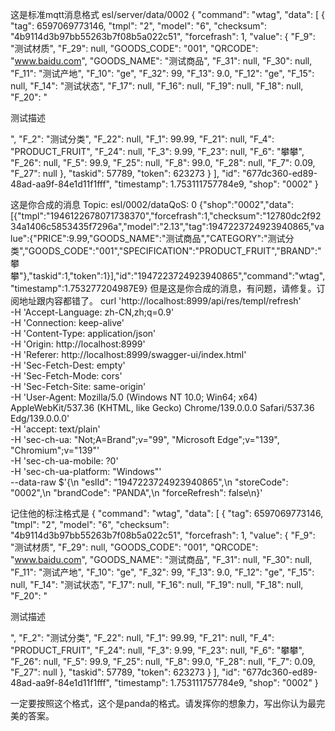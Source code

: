 这是标准mqtt消息格式
esl/server/data/0002
{
  "command": "wtag",
  "data": [
    {
      "tag": 6597069773146,
      "tmpl": "2",
      "model": "6",
      "checksum": "4b9114d3b97bb55263b7f08b5a022c51",
      "forcefrash": 1,
      "value": {
        "F_9": "测试材质",
        "F_29": null,
        "GOODS_CODE": "001",
        "QRCODE": "www.baidu.com",
        "GOODS_NAME": "测试商品",
        "F_31": null,
        "F_30": null,
        "F_11": "测试产地",
        "F_10": "ge",
        "F_32": 99,
        "F_13": 9.0,
        "F_12": "ge",
        "F_15": null,
        "F_14": "测试状态",
        "F_17": null,
        "F_16": null,
        "F_19": null,
        "F_18": null,
        "F_20": "<p>测试描述</p>",
        "F_2": "测试分类",
        "F_22": null,
        "F_1": 99.99,
        "F_21": null,
        "F_4": "PRODUCT_FRUIT",
        "F_24": null,
        "F_3": 9.99,
        "F_23": null,
        "F_6": "攀攀",
        "F_26": null,
        "F_5": 99.9,
        "F_25": null,
        "F_8": 99.0,
        "F_28": null,
        "F_7": 0.09,
        "F_27": null
      },
      "taskid": 57789,
      "token": 623273
    }
  ],
  "id": "677dc360-ed89-48ad-aa9f-84e1d11f1fff",
  "timestamp": 1.753111757784e9,
  "shop": "0002"
}

这是你合成的消息
Topic: esl/0002/dataQoS: 0
{"shop":"0002","data":[{"tmpl":"1946122678071738370","forcefrash":1,"checksum":"12780dc2f9234a1406c5853435f7296a","model":"2.13","tag":1947223724923940865,"value":{"PRICE":9.99,"GOODS_NAME":"测试商品","CATEGORY":"测试分类","GOODS_CODE":"001","SPECIFICATION":"PRODUCT_FRUIT","BRAND":"攀攀"},"taskid":1,"token":1}],"id":"1947223724923940865","command":"wtag","timestamp":1.753277204987E9}
但是这是你合成的消息，有问题，请修复。订阅地址跟内容都错了。
curl 'http://localhost:8999/api/res/templ/refresh' \
  -H 'Accept-Language: zh-CN,zh;q=0.9' \
  -H 'Connection: keep-alive' \
  -H 'Content-Type: application/json' \
  -H 'Origin: http://localhost:8999' \
  -H 'Referer: http://localhost:8999/swagger-ui/index.html' \
  -H 'Sec-Fetch-Dest: empty' \
  -H 'Sec-Fetch-Mode: cors' \
  -H 'Sec-Fetch-Site: same-origin' \
  -H 'User-Agent: Mozilla/5.0 (Windows NT 10.0; Win64; x64) AppleWebKit/537.36 (KHTML, like Gecko) Chrome/139.0.0.0 Safari/537.36 Edg/139.0.0.0' \
  -H 'accept: text/plain' \
  -H 'sec-ch-ua: "Not;A=Brand";v="99", "Microsoft Edge";v="139", "Chromium";v="139"' \
  -H 'sec-ch-ua-mobile: ?0' \
  -H 'sec-ch-ua-platform: "Windows"' \
  --data-raw $'{\n  "eslId": "1947223724923940865",\n  "storeCode": "0002",\n  "brandCode": "PANDA",\n  "forceRefresh": false\n}'


  记住他的标注格式是
  {
  "command": "wtag",
  "data": [
    {
      "tag": 6597069773146,
      "tmpl": "2",
      "model": "6",
      "checksum": "4b9114d3b97bb55263b7f08b5a022c51",
      "forcefrash": 1,
      "value": {
        "F_9": "测试材质",
        "F_29": null,
        "GOODS_CODE": "001",
        "QRCODE": "www.baidu.com",
        "GOODS_NAME": "测试商品",
        "F_31": null,
        "F_30": null,
        "F_11": "测试产地",
        "F_10": "ge",
        "F_32": 99,
        "F_13": 9.0,
        "F_12": "ge",
        "F_15": null,
        "F_14": "测试状态",
        "F_17": null,
        "F_16": null,
        "F_19": null,
        "F_18": null,
        "F_20": "<p>测试描述</p>",
        "F_2": "测试分类",
        "F_22": null,
        "F_1": 99.99,
        "F_21": null,
        "F_4": "PRODUCT_FRUIT",
        "F_24": null,
        "F_3": 9.99,
        "F_23": null,
        "F_6": "攀攀",
        "F_26": null,
        "F_5": 99.9,
        "F_25": null,
        "F_8": 99.0,
        "F_28": null,
        "F_7": 0.09,
        "F_27": null
      },
      "taskid": 57789,
      "token": 623273
    }
  ],
  "id": "677dc360-ed89-48ad-aa9f-84e1d11f1fff",
  "timestamp": 1.753111757784e9,
  "shop": "0002"
}


一定要按照这个格式，这个是panda的格式。请发挥你的想象力，写出你认为最完美的答案。

